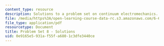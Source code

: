 ```yaml
---
content_type: resource
description: Solutions to a problem set on continuum electromechanics.
file: /media/https%3A/open-learning-course-data-rc.s3.amazonaws.com/6-642-continuum-electromechanics-fall-2008/0e9165e5931af55fa6801c3dfe3440ce_pset8_soln.pdf
file_type: application/pdf
resourcetype: Document
title: Problem Set 8 - Solutions
uid: 0e9165e5-931a-f55f-a680-1c3dfe3440ce
---
```

